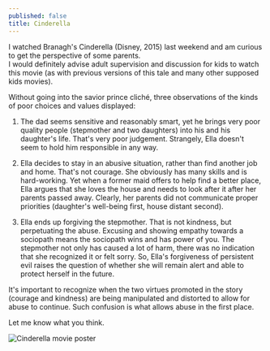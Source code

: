 ```yaml
---
published: false
title: Cinderella
---
```



I watched Branagh's Cinderella (Disney, 2015) last weekend and am curious to get the perspective of some parents.  
I would definitely advise adult supervision and discussion for kids to watch this movie (as with previous versions of this tale and many other supposed kids movies).  

Without going into the savior prince cliché, three observations of the kinds of poor choices and values displayed:  

1. The dad seems sensitive and reasonably smart, yet he brings very poor quality people (stepmother and two daughters) into his and his daughter's life. That's very poor judgement. Strangely, Ella  doesn't seem to hold him responsible in any way.  

2. Ella decides to stay in an abusive situation, rather than find another job and home. That's not courage. She obviously has many skills and is hard-working. Yet when a former maid offers to help find a better place, Ella argues that she loves the house and needs to look after it after her parents passed away. Clearly, her parents did not communicate proper priorities (daughter's well-being first, house distant second).  

3. Ella ends up forgiving the stepmother. That is not kindness, but perpetuating the abuse. Excusing and showing empathy towards a sociopath means the sociopath wins and has power of you. The stepmother not only has caused a lot of harm, there was no indication that she recognized it or felt sorry. So, Ella's forgiveness of persistent evil raises the question of whether she will remain alert and able to protect herself in the future.

It's important to recognize when the two virtues promoted in the story (courage and kindness) are being manipulated and distorted to allow for abuse to continue. Such confusion is what allows abuse in the first place.

Let me know what you think.

![Cinderella movie poster]({{site.baseurl}}/archives/images/Cinderella.jpg)

